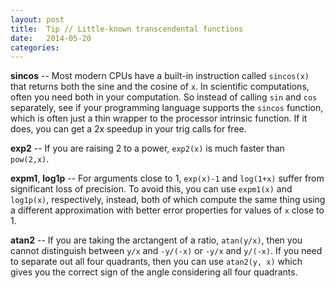 ```yaml
---
layout: post
title:  Tip // Little-known transcendental functions
date:   2014-05-20
categories:
---
```


**sincos** -- Most modern CPUs have a built-in instruction
called `sincos(x)` that returns both the sine and the cosine of `x`.
In scientific computations, often you need both in your computation.  So instead of calling `sin` and `cos` separately, see if your programming language supports the `sincos` function, which is often just a thin wrapper to the processor intrinsic function.  If it does, you can get a 2x speedup in your trig calls for free.

**exp2** -- If you are raising 2 to a power, `exp2(x)` is much faster than `pow(2,x)`.

**expm1**, **log1p** -- For arguments close to 1, `exp(x)-1` and `log(1+x)` suffer from significant loss of precision. To avoid this, you can use `expm1(x)` and `log1p(x)`, respectively, instead, both of which compute the same thing using a different approximation with better error properties for values of `x` close to 1.

**atan2** -- If you are taking the arctangent of a ratio, `atan(y/x)`, then you cannot distinguish between `y/x` and `-y/(-x)` or `-y/x` and `y/(-x)`.  If you need to separate out all four quadrants, then you can use `atan2(y, x)` which gives you the correct sign of the angle considering all four quadrants.

 
